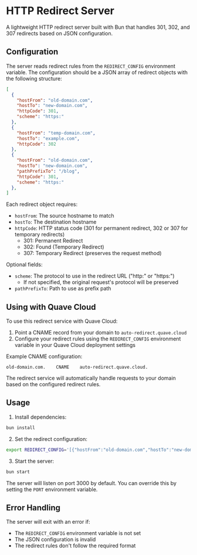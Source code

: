 # HTTP Redirect Server

A lightweight HTTP redirect server built with Bun that handles 301, 302, and 307 redirects based on JSON configuration.

## Configuration

The server reads redirect rules from the `REDIRECT_CONFIG` environment variable. The configuration should be a JSON array of redirect objects with the following structure:

```json
[
  {
    "hostFrom": "old-domain.com",
    "hostTo": "new-domain.com",
    "httpCode": 301,
    "scheme": "https:"
  },
  {
    "hostFrom": "temp-domain.com",
    "hostTo": "example.com",
    "httpCode": 302
  },
  {
    "hostFrom": "old-domain.com",
    "hostTo": "new-domain.com",
    "pathPrefixTo": "/blog",
    "httpCode": 301,
    "scheme": "https:"
  },
]
```

Each redirect object requires:
- `hostFrom`: The source hostname to match
- `hostTo`: The destination hostname
- `httpCode`: HTTP status code (301 for permanent redirect, 302 or 307 for temporary redirects)
  - 301: Permanent Redirect
  - 302: Found (Temporary Redirect)
  - 307: Temporary Redirect (preserves the request method)

Optional fields:
- `scheme`: The protocol to use in the redirect URL ("http:" or "https:")
  - If not specified, the original request's protocol will be preserved
- `pathPrefixTo`: Path to use as prefix path

## Using with Quave Cloud

To use this redirect service with Quave Cloud:

1. Point a CNAME record from your domain to `auto-redirect.quave.cloud`
2. Configure your redirect rules using the `REDIRECT_CONFIG` environment variable in your Quave Cloud deployment settings

Example CNAME configuration:
```dns
old-domain.com.    CNAME    auto-redirect.quave.cloud.
```

The redirect service will automatically handle requests to your domain based on the configured redirect rules.

## Usage

1. Install dependencies:

```bash
bun install
```

2. Set the redirect configuration:

```bash
export REDIRECT_CONFIG='[{"hostFrom":"old-domain.com","hostTo":"new-domain.com","httpCode":301}]'
```

3. Start the server:

```bash
bun start
```

The server will listen on port 3000 by default. You can override this by setting the `PORT` environment variable.

## Error Handling

The server will exit with an error if:
- The `REDIRECT_CONFIG` environment variable is not set
- The JSON configuration is invalid
- The redirect rules don't follow the required format
